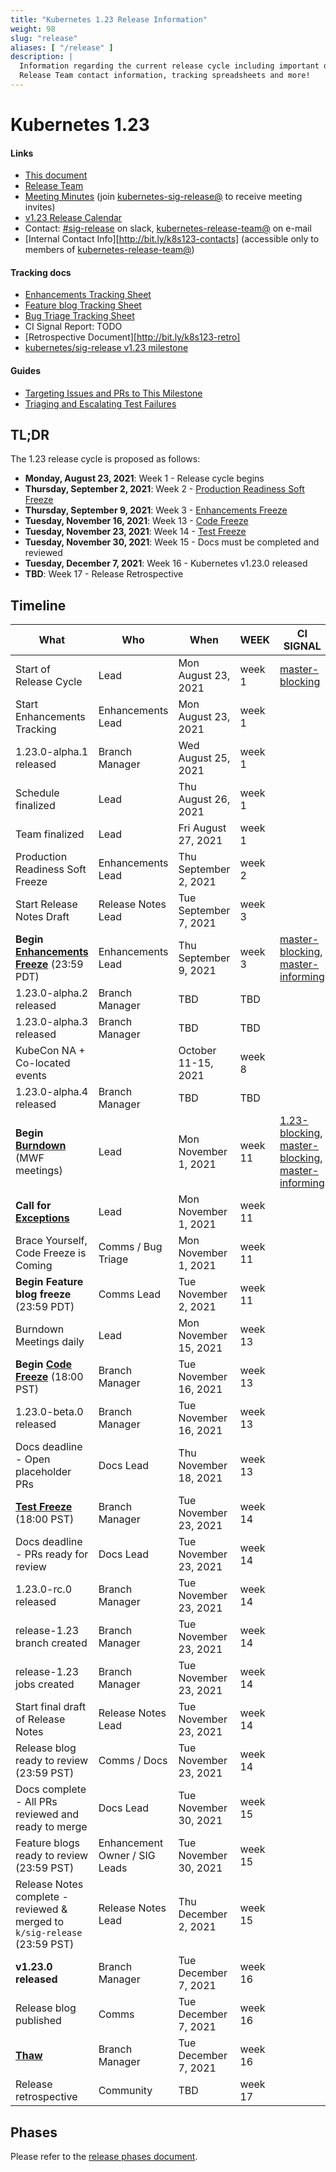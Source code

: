 ```yaml
---
title: "Kubernetes 1.23 Release Information"
weight: 98
slug: "release"
aliases: [ "/release" ]
description: |
  Information regarding the current release cycle including important dates,
  Release Team contact information, tracking spreadsheets and more!
---
```


# Kubernetes 1.23

#### Links

* [This document](https://git.k8s.io/sig-release/releases/release-1.23/README.md)
* [Release Team](https://github.com/kubernetes/sig-release/blob/master/releases/release-1.23/release-team.md)
* [Meeting Minutes](http://bit.ly/k8s123-releasemtg) (join [kubernetes-sig-release@] to receive meeting invites)
* [v1.23 Release Calendar][k8s123-calendar]
* Contact: [#sig-release] on slack, [kubernetes-release-team@] on e-mail
* [Internal Contact Info][http://bit.ly/k8s123-contacts] (accessible only to members of [kubernetes-release-team@])

#### Tracking docs

* [Enhancements Tracking Sheet](https://bit.ly/k8s123-enhancements)
* [Feature blog Tracking Sheet](TBD)
* [Bug Triage Tracking Sheet](TBD)
* CI Signal Report: TODO
* [Retrospective Document][http://bit.ly/k8s123-retro]
* [kubernetes/sig-release v1.23 milestone](https://github.com/kubernetes/kubernetes/milestone/56)

#### Guides

* [Targeting Issues and PRs to This Milestone](https://git.k8s.io/community/contributors/devel/sig-release/release.md)
* [Triaging and Escalating Test Failures](https://git.k8s.io/community/contributors/devel/sig-testing/testing.md#troubleshooting-a-failure)

## TL;DR

The 1.23 release cycle is proposed as follows:

- **Monday, August 23, 2021**: Week 1 - Release cycle begins
- **Thursday, September 2, 2021**: Week 2 - [Production Readiness Soft Freeze](https://groups.google.com/g/kubernetes-sig-architecture/c/a6_y81N49aQ)
- **Thursday, September 9, 2021**: Week 3 - [Enhancements Freeze](../release_phases.md#enhancements-freeze)
- **Tuesday, November 16, 2021**: Week 13 - [Code Freeze](../release_phases.md#code-freeze)
- **Tuesday, November 23, 2021**: Week 14 - [Test Freeze](../release_phases.md#test-freeze)
- **Tuesday, November 30, 2021**: Week 15 - Docs must be completed and reviewed
- **Tuesday, December 7, 2021**: Week 16 - Kubernetes v1.23.0 released
- **TBD**: Week 17 - Release Retrospective

## Timeline

| **What** | **Who** | **When** | **WEEK** | **CI SIGNAL** |
|---|---|-------|---|---|
| Start of Release Cycle | Lead | Mon August 23, 2021 | week 1 | [master-blocking] |
| Start Enhancements Tracking | Enhancements Lead | Mon August 23, 2021| week 1 | |
| 1.23.0-alpha.1 released | Branch Manager | Wed August 25, 2021 | week 1 | |
| Schedule finalized | Lead | Thu August 26, 2021 | week 1 | |
| Team finalized | Lead | Fri August 27, 2021 | week 1 | |
| Production Readiness Soft Freeze | Enhancements Lead | Thu September 2, 2021 | week 2 | |
| Start Release Notes Draft | Release Notes Lead | Tue September 7, 2021 | week 3 | |
| **Begin [Enhancements Freeze]** (23:59 PDT) | Enhancements Lead | Thu September 9, 2021 | week 3 | [master-blocking], [master-informing] |
| 1.23.0-alpha.2 released | Branch Manager | TBD | TBD | |
| 1.23.0-alpha.3 released | Branch Manager | TBD | TBD | |
| KubeCon NA + Co-located events | | October 11-15, 2021 | week 8 | |
| 1.23.0-alpha.4 released | Branch Manager | TBD | TBD | |
| **Begin [Burndown]** (MWF meetings) | Lead | Mon November 1, 2021 | week 11 | [1.23-blocking], [master-blocking], [master-informing] |
| **Call for [Exceptions][Exception]** | Lead | Mon November 1, 2021 | week 11 | |
| Brace Yourself, Code Freeze is Coming | Comms / Bug Triage | Mon November 1, 2021 | week 11 | |
| **Begin Feature blog freeze** (23:59 PDT) | Comms Lead | Tue November 2, 2021 | week 11 | |
| Burndown Meetings daily| Lead | Mon November 15, 2021 | week 13 | |
| **Begin [Code Freeze]** (18:00 PST) | Branch Manager | Tue November 16, 2021 | week 13 | |
| 1.23.0-beta.0 released | Branch Manager | Tue November 16, 2021 | week 13 | |
| Docs deadline - Open placeholder PRs | Docs Lead | Thu November 18, 2021 | week 13 | |
| **[Test Freeze]** (18:00 PST) | Branch Manager | Tue November 23, 2021 | week 14 | |
| Docs deadline - PRs ready for review | Docs Lead | Tue November 23, 2021 | week 14 | |
| 1.23.0-rc.0 released | Branch Manager | Tue November 23, 2021 | week 14 | |
| release-1.23 branch created | Branch Manager | Tue November 23, 2021 | week 14 | |
| release-1.23 jobs created | Branch Manager | Tue November 23, 2021 | week 14 | |
| Start final draft of Release Notes | Release Notes Lead | Tue November 23, 2021 | week 14 | |
| Release blog ready to review (23:59 PST) | Comms / Docs | Tue November 23, 2021 | week 14 | |
| Docs complete - All PRs reviewed and ready to merge | Docs Lead | Tue November 30, 2021 | week 15 | |
| Feature blogs ready to review (23:59 PST)| Enhancement Owner / SIG Leads | Tue November 30, 2021 | week 15 | |
| Release Notes complete - reviewed & merged to `k/sig-release` (23:59 PST) | Release Notes Lead | Thu December 2, 2021 | week 15 | |
| **v1.23.0 released** | Branch Manager | Tue December 7, 2021 | week 16 | |
| Release blog published | Comms | Tue December 7, 2021 | week 16 | |
| **[Thaw]** | Branch Manager | Tue December 7, 2021 | week 16 | |
| Release retrospective | Community | TBD | week 17 | |

## Phases

Please refer to the [release phases document](../release_phases.md).

[k8s123-calendar]: https://bit.ly/k8s-release-cal
[Internal Contact Info]: TBD
[Retrospective Document]: https://TBD

[Enhancements Freeze]: ../release_phases.md#enhancements-freeze
[Burndown]: ../release_phases.md#burndown
[Code Freeze]: ../release_phases.md#code-freeze
[Exception]: ../release_phases.md#exceptions
[Thaw]: ../release_phases.md#thaw
[Test Freeze]: ../release_phases.md#test-freeze

[kubernetes-release-team@]: https://groups.google.com/a/kubernetes.io/g/release-team
[kubernetes-sig-release@]: https://groups.google.com/forum/#!forum/kubernetes-sig-release
[#sig-release]: https://kubernetes.slack.com/messages/sig-release/
[kubernetes-release-calendar]: https://bit.ly/k8s-release-cal
[kubernetes/kubernetes]: https://github.com/kubernetes/kubernetes

[master-blocking]: https://testgrid.k8s.io/sig-release-master-blocking#Summary
[master-informing]: https://testgrid.k8s.io/sig-release-master-informing#Summary
[1.23-blocking]: https://testgrid.k8s.io/sig-release-1.23-blocking#Summary

[exception requests]: ../EXCEPTIONS.md
[release phases document]: ../release_phases.md
